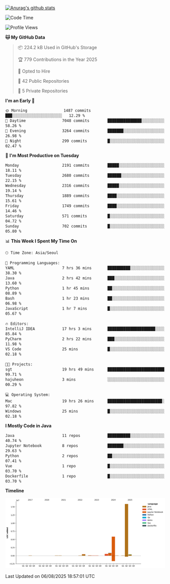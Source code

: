 [![Anurag's github stats](https://github-readme-stats.vercel.app/api?username=hajubal)](https://github.com/anuraghazra/github-readme-stats)

<!--START_SECTION:waka-->
![Code Time](http://img.shields.io/badge/Code%20Time-673%20hrs-blue)

![Profile Views](http://img.shields.io/badge/Profile%20Views-0-blue)

**🐱 My GitHub Data** 

> 📦 224.2 kB Used in GitHub's Storage 
 > 
> 🏆 779 Contributions in the Year 2025
 > 
> 💼 Opted to Hire
 > 
> 📜 42 Public Repositories 
 > 
> 🔑 5 Private Repositories 
 > 
**I'm an Early 🐤** 

```text
🌞 Morning                1487 commits        ███░░░░░░░░░░░░░░░░░░░░░░   12.29 % 
🌆 Daytime                7048 commits        ███████████████░░░░░░░░░░   58.26 % 
🌃 Evening                3264 commits        ███████░░░░░░░░░░░░░░░░░░   26.98 % 
🌙 Night                  299 commits         █░░░░░░░░░░░░░░░░░░░░░░░░   02.47 % 
```
📅 **I'm Most Productive on Tuesday** 

```text
Monday                   2191 commits        █████░░░░░░░░░░░░░░░░░░░░   18.11 % 
Tuesday                  2680 commits        ██████░░░░░░░░░░░░░░░░░░░   22.15 % 
Wednesday                2316 commits        █████░░░░░░░░░░░░░░░░░░░░   19.14 % 
Thursday                 1889 commits        ████░░░░░░░░░░░░░░░░░░░░░   15.61 % 
Friday                   1749 commits        ████░░░░░░░░░░░░░░░░░░░░░   14.46 % 
Saturday                 571 commits         █░░░░░░░░░░░░░░░░░░░░░░░░   04.72 % 
Sunday                   702 commits         █░░░░░░░░░░░░░░░░░░░░░░░░   05.80 % 
```


📊 **This Week I Spent My Time On** 

```text
🕑︎ Time Zone: Asia/Seoul

💬 Programming Languages: 
YAML                     7 hrs 36 mins       ██████████░░░░░░░░░░░░░░░   38.30 % 
Java                     2 hrs 42 mins       ███░░░░░░░░░░░░░░░░░░░░░░   13.60 % 
Python                   1 hr 45 mins        ██░░░░░░░░░░░░░░░░░░░░░░░   08.89 % 
Bash                     1 hr 23 mins        ██░░░░░░░░░░░░░░░░░░░░░░░   06.98 % 
JavaScript               1 hr 7 mins         █░░░░░░░░░░░░░░░░░░░░░░░░   05.67 % 

🔥 Editors: 
IntelliJ IDEA            17 hrs 3 mins       █████████████████████░░░░   85.84 % 
PyCharm                  2 hrs 22 mins       ███░░░░░░░░░░░░░░░░░░░░░░   11.98 % 
VS Code                  25 mins             █░░░░░░░░░░░░░░░░░░░░░░░░   02.18 % 

🐱‍💻 Projects: 
sgt                      19 hrs 49 mins      █████████████████████████   99.71 % 
hajuheon                 3 mins              ░░░░░░░░░░░░░░░░░░░░░░░░░   00.29 % 

💻 Operating System: 
Mac                      19 hrs 26 mins      ████████████████████████░   97.82 % 
Windows                  25 mins             █░░░░░░░░░░░░░░░░░░░░░░░░   02.18 % 
```

**I Mostly Code in Java** 

```text
Java                     11 repos            ██████████░░░░░░░░░░░░░░░   40.74 % 
Jupyter Notebook         8 repos             ███████░░░░░░░░░░░░░░░░░░   29.63 % 
Python                   2 repos             ██░░░░░░░░░░░░░░░░░░░░░░░   07.41 % 
Vue                      1 repo              █░░░░░░░░░░░░░░░░░░░░░░░░   03.70 % 
Dockerfile               1 repo              █░░░░░░░░░░░░░░░░░░░░░░░░   03.70 % 
```



**Timeline**

![Lines of Code chart](https://raw.githubusercontent.com/hajubal/hajubal/main/assets/bar_graph.png)


 Last Updated on 06/08/2025 18:57:01 UTC
<!--END_SECTION:waka-->